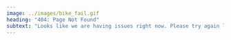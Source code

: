 ```yaml
---
image: ../images/bike_fail.gif
heading: "404: Page Not Found"
subtext: "Looks like we are having issues right now. Please try again later. "
---
```

